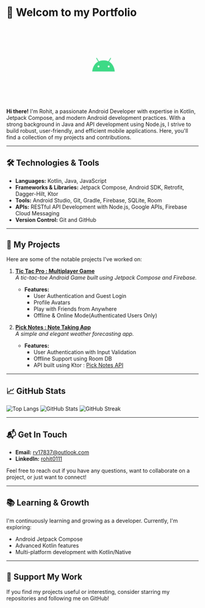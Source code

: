 # 📘 Welcom to my  Portfolio

<img src="./download.gif">

**Hi there!** I'm Rohit, a passionate Android Developer with expertise in Kotlin, Jetpack Compose, and modern Android development practices. With a strong background in Java and API development using Node.js, I strive to build robust, user-friendly, and efficient mobile applications. Here, you'll find a collection of my projects and contributions.

---

## 🛠️ **Technologies & Tools**

- **Languages:** Kotlin, Java, JavaScript
- **Frameworks & Libraries:** Jetpack Compose, Android SDK, Retrofit, Dagger-Hilt, Ktor
- **Tools:** Android Studio, Git, Gradle, Firebase, SQLite, Room
- **APIs:** RESTful API Development with Node.js, Google APIs, Firebase Cloud Messaging
- **Version Control:** Git and GitHub

---

## 🚀 **My Projects**

Here are some of the notable projects I've worked on:

1. **[Tic Tac Pro : Multiplayer Game](https://github.com/rohit9625/tic-tac-pro)**  
   *A tic-tac-toe Android Game built using Jetpack Compose and Firebase.*

   - **Features:**
     - User Authentication and Guest Login
     - Profile Avatars
     - Play with Friends from Anywhere
     - Offline & Online Mode(Authenticated Users Only)

2. **[Pick Notes : Note Taking App](https://github.com/rohit9625/pick-notes)**  
   *A simple and elegant weather forecasting app.*

   - **Features:**
     - User Authentication with Input Validation
     - Offline Support using Room DB
     - API built using Ktor : [Pick Notes API](https://github.com/rohit9625/pick-notes-api)

---

## 📈 **GitHub Stats**
![Top Langs](https://github-readme-stats.vercel.app/api/top-langs/?username=rohit9625&layout=compact&theme=radical)
![GitHub Stats](https://github-readme-stats.vercel.app/api?username=rohit9625&show_icons=true&theme=radical)
![GitHub Streak](https://github-readme-streak-stats.herokuapp.com/?user=rohit9625&theme=radical)

---

## 📬 **Get In Touch**

- **Email:** [rv17837@outlook.com](mailto:rv17837@outlook.com)
- **LinkedIn:** [rohit0111](https://www.linkedin.com/in/rohit0111)

Feel free to reach out if you have any questions, want to collaborate on a project, or just want to connect!

---

## 📚 **Learning & Growth**

I'm continuously learning and growing as a developer. Currently, I'm exploring:

- Android Jetpack Compose
- Advanced Kotlin features
- Multi-platform development with Kotlin/Native

---

## 🌟 **Support My Work**

If you find my projects useful or interesting, consider starring my repositories and following me on GitHub!
